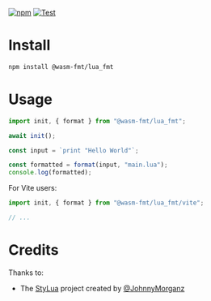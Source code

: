 [![npm](https://img.shields.io/npm/v/@wasm-fmt/lua_fmt)](https://www.npmjs.com/package/@wasm-fmt/lua_fmt) [![Test](https://github.com/wasm-fmt/lua_fmt/actions/workflows/test.yml/badge.svg)](https://github.com/wasm-fmt/lua_fmt/actions/workflows/test.yml)

# Install

```bash
npm install @wasm-fmt/lua_fmt
```

# Usage

```javascript
import init, { format } from "@wasm-fmt/lua_fmt";

await init();

const input = `print "Hello World"`;

const formatted = format(input, "main.lua");
console.log(formatted);
```

For Vite users:

```JavaScript
import init, { format } from "@wasm-fmt/lua_fmt/vite";

// ...
```

# Credits

Thanks to:

- The [StyLua](https://github.com/JohnnyMorganz/StyLua) project created by [@JohnnyMorganz](https://github.com/JohnnyMorganz)
